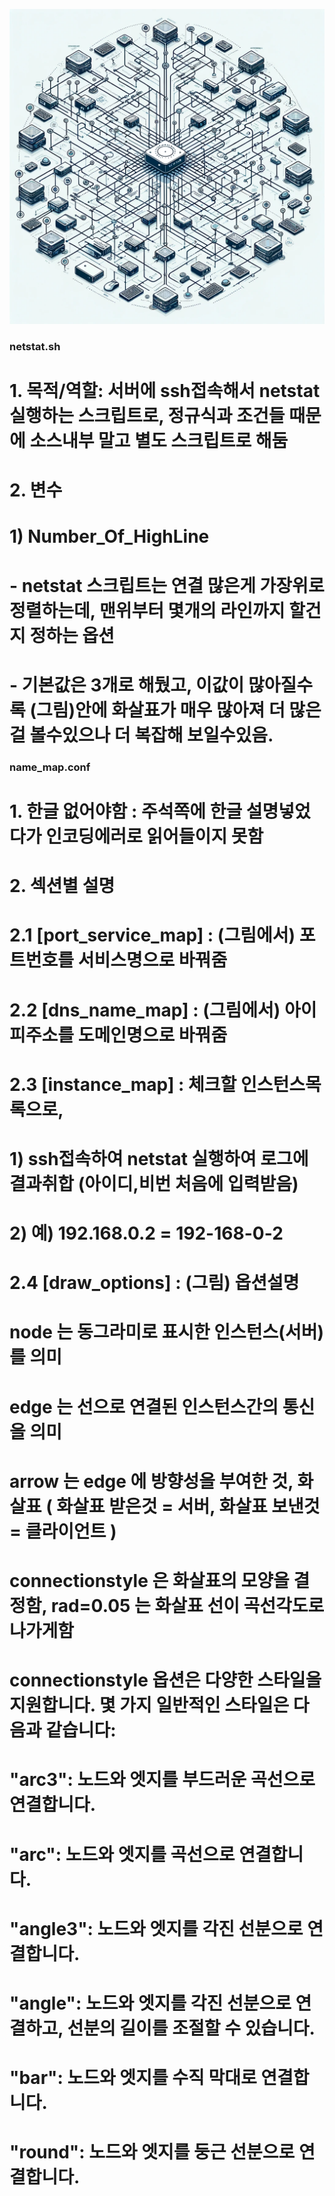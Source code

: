 ![Network Topology](sample/DALLE_hhji_20240408_Create_a_detailed_illustration_of_a_fully_connected.webp)



### netstat.sh ###
# 1. 목적/역할: 서버에 ssh접속해서 netstat 실행하는 스크립트로, 정규식과 조건들 때문에 소스내부 말고 별도 스크립트로 해둠
# 2. 변수
#   1) Number_Of_HighLine
#     - netstat 스크립트는 연결 많은게 가장위로 정렬하는데, 맨위부터 몇개의 라인까지 할건지 정하는 옵션
#     - 기본값은 3개로 해뒀고, 이값이 많아질수록 (그림)안에 화살표가 매우 많아져 더 많은걸 볼수있으나 더 복잡해 보일수있음.

### name_map.conf ###
# 1. 한글 없어야함 : 주석쪽에 한글 설명넣었다가 인코딩에러로 읽어들이지 못함

# 2. 섹션별 설명
#   2.1 [port_service_map]   : (그림에서) 포트번호를 서비스명으로 바꿔줌 

#   2.2 [dns_name_map]       : (그림에서) 아이피주소를 도메인명으로 바꿔줌

#   2.3 [instance_map]       : 체크할 인스턴스목록으로, 
#     1) ssh접속하여 netstat 실행하여 로그에 결과취합 (아이디,비번 처음에 입력받음)
#     2) 예) 192.168.0.2 = 192-168-0-2

#   2.4 [draw_options]       : (그림) 옵션설명
#
#        node 는 동그라미로 표시한 인스턴스(서버)를 의미
#        edge 는 선으로 연결된 인스턴스간의 통신을 의미
#        arrow 는 edge 에 방향성을 부여한 것, 화살표 ( 화살표 받은것 = 서버, 화살표 보낸것 = 클라이언트 )
#        connectionstyle 은 화살표의 모양을 결정함, rad=0.05 는 화살표 선이 곡선각도로 나가게함

#        connectionstyle 옵션은 다양한 스타일을 지원합니다. 몇 가지 일반적인 스타일은 다음과 같습니다:
#        "arc3": 노드와 엣지를 부드러운 곡선으로 연결합니다.
#        "arc": 노드와 엣지를 곡선으로 연결합니다.
#        "angle3": 노드와 엣지를 각진 선분으로 연결합니다.
#        "angle": 노드와 엣지를 각진 선분으로 연결하고, 선분의 길이를 조절할 수 있습니다.
#        "bar": 노드와 엣지를 수직 막대로 연결합니다.
#        "round": 노드와 엣지를 둥근 선분으로 연결합니다.